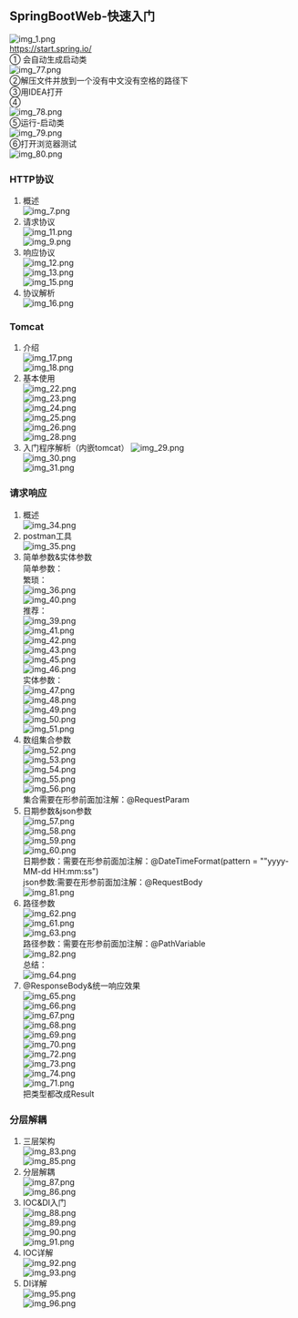 ##  SpringBootWeb-快速入门  
![img_1.png](image7/img_1.png)    
https://start.spring.io/  
①  会自动生成启动类  
![img_77.png](image7/img_77.png)  
②解压文件并放到一个没有中文没有空格的路径下  
③用IDEA打开  
④  
![img_78.png](image7/img_78.png)  
⑤运行-启动类  
![img_79.png](image7/img_79.png)  
⑥打开浏览器测试  
![img_80.png](image7/img_80.png)  

###  HTTP协议  
1.  概述  
![img_7.png](image7/img_7.png)  
2.  请求协议  
![img_11.png](image7/img_11.png)  
![img_9.png](image7/img_9.png)  
3.  响应协议  
![img_12.png](image7/img_12.png)  
![img_13.png](image7/img_13.png)  
![img_15.png](image7/img_15.png)  
4.  协议解析  
![img_16.png](image7/img_16.png)  
###  Tomcat  
1.  介绍  
![img_17.png](image7/img_17.png)  
![img_18.png](image7/img_18.png)  
2.  基本使用  
![img_22.png](image7/img_22.png)  
![img_23.png](image7/img_23.png)  
![img_24.png](image7/img_24.png)  
![img_25.png](image7/img_25.png)  
![img_26.png](image7/img_26.png)  
![img_28.png](image7/img_28.png)  
3.  入门程序解析（内嵌tomcat） 
![img_29.png](image7/img_29.png)  
![img_30.png](image7/img_30.png)  
![img_31.png](image7/img_31.png)  
###  请求响应  
1.  概述  
![img_34.png](image7/img_34.png)  
2.  postman工具  
![img_35.png](image7/img_35.png)  
3.  简单参数&实体参数  
简单参数：  
繁琐：  
![img_36.png](image7/img_36.png)  
![img_40.png](image7/img_40.png)  
推荐：  
![img_39.png](image7/img_39.png)   
![img_41.png](image7/img_41.png)  
![img_42.png](image7/img_42.png)  
![img_43.png](image7/img_43.png)  
![img_45.png](image7/img_45.png)  
![img_46.png](image7/img_46.png)  
实体参数：  
![img_47.png](image7/img_47.png)   
![img_48.png](image7/img_48.png)  
![img_49.png](image7/img_49.png)  
![img_50.png](image7/img_50.png)  
![img_51.png](image7/img_51.png)  
4.  数组集合参数  
![img_52.png](image7/img_52.png)  
![img_53.png](image7/img_53.png)  
![img_54.png](image7/img_54.png)  
![img_55.png](image7/img_55.png)  
![img_56.png](image7/img_56.png)  
集合需要在形参前面加注解：@RequestParam  
5.  日期参数&json参数  
![img_57.png](image7/img_57.png)  
![img_58.png](image7/img_58.png)  
![img_59.png](image7/img_59.png)  
![img_60.png](image7/img_60.png)  
日期参数：需要在形参前面加注解：@DateTimeFormat(pattern = ""yyyy-MM-dd HH:mm:ss")   
json参数:需要在形参前面加注解：@RequestBody  
![img_81.png](image7/img_81.png)  
6.  路径参数  
![img_62.png](image7/img_62.png)  
![img_61.png](image7/img_61.png)  
![img_63.png](image7/img_63.png)  
路径参数：需要在形参前面加注解：@PathVariable  
![img_82.png](image7/img_82.png)  
总结：  
![img_64.png](image7/img_64.png)  
7.  @ResponseBody&统一响应效果  
![img_65.png](image7/img_65.png)  
![img_66.png](image7/img_66.png)  
![img_67.png](image7/img_67.png)  
![img_68.png](image7/img_68.png)  
![img_69.png](image7/img_69.png)  
![img_70.png](image7/img_70.png)  
![img_72.png](image7/img_72.png)  
![img_73.png](image7/img_73.png)  
![img_74.png](image7/img_74.png)  
![img_71.png](image7/img_71.png)  
把类型都改成Result  
###  分层解耦  
1.  三层架构  
![img_83.png](image7/img_83.png)  
![img_85.png](image7/img_85.png)  
2.  分层解耦   
![img_87.png](image7/img_87.png)  
![img_86.png](image7/img_86.png)  
3.  IOC&DI入门  
![img_88.png](image7/img_88.png)  
![img_89.png](image7/img_89.png)  
![img_90.png](image7/img_90.png)  
![img_91.png](image7/img_91.png)  
4.  IOC详解  
![img_92.png](image7/img_92.png)  
![img_93.png](image7/img_93.png)  
5.  DI详解  
![img_95.png](image7/img_95.png)  
![img_96.png](image7/img_96.png)  


 